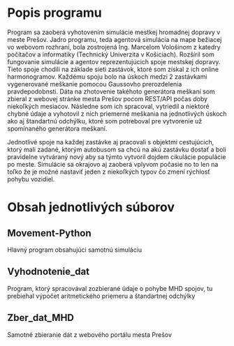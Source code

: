 
<h1>Popis programu</h1>
Program sa zaoberá vyhotovením simulácie mestkej hromadnej dopravy v meste Prešov. Jadro programu, teda agentová simulácia na mape bežiacej vo webovom rozhraní,
bola zostrojená Ing. Marcelom Vološinom z katedry počítačov a informatiky (Technický Univerzita v Košiciach). Rozšíril som fungovanie simulácie a agentov reprezentujúcich
spoje mestskej dopravy. Tieto spoje chodili na základe sieti zastávok, ktoré som získal z ich online harmonogramov. Každému spoju bolo na úskoch medzi 2 zastávkami vygenerované meškanie
pomocou Gaussovho prerozdelenia pravdepodobnsti. Dáta na zhotovenie takéhoto generátora meškaní som zbieral z webovej stránke mesta Prešov pocom REST/API počas doby niekoľkých mesiacov.
Následne som ich spracoval, vytriedil a niektoré chybné údaje a vyhotovil z nich priemerné meškania na jednotlivých úskoch ako aj štandartnú odchýlku, ktoré som potreboval
pre vytvorenie už spomínaného generátora meškaní.

Jednotlivé spoje na každej zastávke aj pracovali s objektmi cestujúcich, ktorý mali zadané, ktorým autobusom sa chcú na akú zastávku dostať a boli pravidelne vytváraný nový aby sa týmto vytvoril dojdem cikulácie populácie po meste. Simulácie sa okrajovo aj zaoberá vplyvom počasie no to len na toľko že je možné nastaviť jeden z niekoľkých typov čo zmení rýchlosť pohybu vozidiel.

<h1> Obsah jednotlivých súborov </h1>

<h2>Movement-Python</h2> 
  Hlavný program obsahujúci samotnú simuláciu
<h2>Vyhodnotenie_dat</h2> 
  Program, ktorý spracovával zozbierané údaje o pohybe MHD spojov, tu prebiehal výpočet aritmetického priemeru a štandartnej odchýlky
<h2>Zber_dat_MHD</h2>
  Samotné zbieranie dát z webového portálu mesta Prešov
